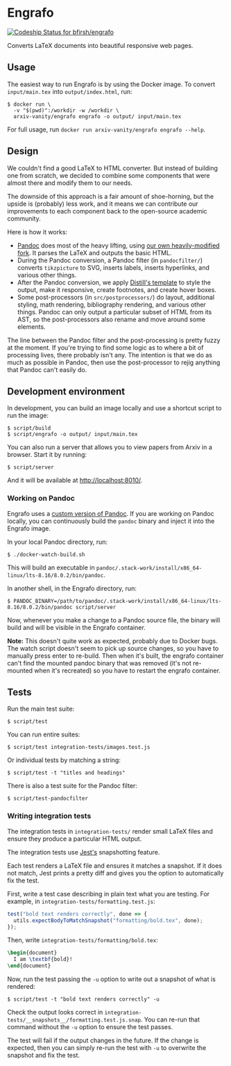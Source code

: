 # Engrafo

[ ![Codeship Status for bfirsh/engrafo](https://app.codeship.com/projects/df36a360-5b2c-0135-2a70-66335668a83b/status?branch=master)](https://app.codeship.com/projects/237445)

Converts LaTeX documents into beautiful responsive web pages.

## Usage

The easiest way to run Engrafo is by using the Docker image. To convert `input/main.tex` into `output/index.html`, run:

    $ docker run \
      -v "$(pwd)":/workdir -w /workdir \
      arxiv-vanity/engrafo engrafo -o output/ input/main.tex

For full usage, run `docker run arxiv-vanity/engrafo engrafo --help`.

## Design

We couldn't find a good LaTeX to HTML converter. But instead of building one from scratch, we decided to combine some components that were almost there and modify them to our needs.

The downside of this approach is a fair amount of shoe-horning, but the upside is (probably) less work, and it means we can contribute our improvements to each component back to the open-source academic community.

Here is how it works:

* [Pandoc](http://pandoc.org/) does most of the heavy lifting, using [our own heavily-modified fork](https://github.com/arxiv-vanity/pandoc). It parses the LaTeX and outputs the basic HTML.
* During the Pandoc conversion, a Pandoc filter (in `pandocfilter/`) converts `tikzpicture` to SVG, inserts labels, inserts hyperlinks, and various other things.
* After the Pandoc conversion, we apply [Distill's template](https://github.com/distillpub/template) to style the output, make it responsive, create footnotes, and create hover boxes.
* Some post-processors (in `src/postprocessors/`) do layout, additional styling, math rendering, bibliography rendering, and various other things. Pandoc can only output a particular subset of HTML from its AST, so the post-processors also rename and move around some elements.

The line between the Pandoc filter and the post-processing is pretty fuzzy at the moment. If you're trying to find some logic as to where a bit of processing lives, there probably isn't any. The intention is that we do as much as possible in Pandoc, then use the post-processor to rejig anything that Pandoc can't easily do.

## Development environment

In development, you can build an image locally and use a shortcut script to run the image:

    $ script/build
    $ script/engrafo -o output/ input/main.tex

You can also run a server that allows you to view papers from Arxiv in a browser. Start it by running:

    $ script/server

And it will be available at [http://localhost:8010/](http://localhost:8010/).

### Working on Pandoc

Engrafo uses a [custom version of Pandoc](https://github.com/arxiv-vanity/pandoc). If you are working on Pandoc locally, you can continuously build the `pandoc` binary and inject it into the Engrafo image.

In your local Pandoc directory, run:

    $ ./docker-watch-build.sh

This will build an executable in `pandoc/.stack-work/install/x86_64-linux/lts-8.16/8.0.2/bin/pandoc`.

In another shell, in the Engrafo directory, run:

    $ PANDOC_BINARY=/path/to/pandoc/.stack-work/install/x86_64-linux/lts-8.16/8.0.2/bin/pandoc script/server

Now, whenever you make a change to a Pandoc source file, the binary will build and will be visible in the Engrafo container.

**Note:** This doesn't quite work as expected, probably due to Docker bugs. The watch script doesn't seem to pick up source changes, so you have to manually press enter to re-build. Then when it's built, the engrafo container can't find the mounted pandoc binary that was removed (it's not re-mounted when it's recreated) so you have to restart the engrafo container.

## Tests

Run the main test suite:

    $ script/test

You can run entire suites:

    $ script/test integration-tests/images.test.js

Or individual tests by matching a string:

    $ script/test -t "titles and headings"

There is also a test suite for the Pandoc filter:

    $ script/test-pandocfilter

### Writing integration tests

The integration tests in `integration-tests/` render small LaTeX files and ensure they produce a particular HTML output.

The integration tests use [Jest's](http://facebook.github.io/jest/) snapshotting feature.

Each test renders a LaTeX file and ensures it matches a snapshot. If it does not match, Jest prints a pretty diff and gives you the option to automatically fix the test.

First, write a test case describing in plain text what you are testing. For example, in `integration-tests/formatting.test.js`:

```javascript
test("bold text renders correctly", done => {
  utils.expectBodyToMatchSnapshot("formatting/bold.tex", done);
});
```

Then, write `integration-tests/formatting/bold.tex`:

```latex
\begin{document}
  I am \textbf{bold}!
\end{document}
```

Now, run the test passing the `-u` option to write out a snapshot of what is rendered:

    $ script/test -t "bold text renders correctly" -u

Check the output looks correct in `integration-tests/__snapshots__/formatting.test.js.snap`. You can re-run that command without the `-u` option to ensure the test passes.

The test will fail if the output changes in the future. If the change is expected, then you can simply re-run the test with `-u` to overwrite the snapshot and fix the test.
